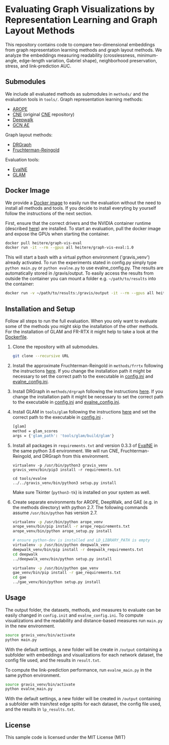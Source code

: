 # Evaluating Graph Visualizations by Representation Learning and Graph Layout Methods #

This repository contains code to compare two-dimensional embeddings from graph representation learning methods and graph layout methods. We analyze the embeddings measuring readability (crosslessness, minimum-angle, edge-length variation, Gabriel shape), neighborhood preservation, stress, and link-prediction AUC. 


## Submodules ##

We include all evaluated methods as submodules in `methods/` and the evaluation tools in `tools/`.
Graph representation learning methods:
- [AROPE][1]
- [CNE][2] (original [CNE](https://bitbucket.org/ghentdatascience/cne/) repository)
- [Deepwalk][3]
- [GCN AE][6]

Graph layout methods:
- [DRGraph][4]
- [Fruchterman-Reingold][5]

Evaluation tools:
- [EvalNE][7]
- [GLAM][8]

## Docker Image ##

We provide a [Docker image][9] to easily run the evaluation without the need to install all methods and tools. If you decide to install everyting by yourself follow the instructions of the next section. 

First, ensure that the correct drivers and the NVIDIA container runtime (described [here][10]) are installed. To start an evaluation, pull the docker image and expose the GPUs when starting the container.

```bash
docker pull heitere/graph-vis-eval
docker run -it --rm --gpus all heitere/graph-vis-eval:1.0
```

This will start a bash with a virtual python environment ('gravis_venv') already activated. To run the experiments stated in config.py simply type `python main.py` or `python evalne.py` to use evalne_config.py. The results are automatically stored in /gravis/output. To easily access the results from outside the container you can mount a folder e.g. `~/path/to/results` into the container:
```bash
docker run -v ~/path/to/results:/gravis/output -it --rm --gpus all heitere/graph-vis-eval:1.0
```

## Installation and Setup ##

Follow all steps to run the full evaluation. When you only want to evaluate some of the methods you might skip the installation of the other methods. For the installation of GLAM and FR-RTX it might help to take a look at the [Dockerfile](Dockerfile). 

1. Clone the repository with all submodules.
    ```bash
    git clone --recursive URL
    ```
2. Install the approximate Fruchterman-Reingold in `methods/frrtx` following the instructions [here][5]. If you change the installation path it might be necessary to set the correct path to the executable in [config.ini](config.ini) and [evalne_config.ini](evalne_config.ini).

3. Install DRGraph in `methods/drgraph` following the instructions [here][4]. If you change the installation path it might be necessary to set the correct path to the executable in [config.ini](config.ini) and [evalne_config.ini](evalne_config.ini).

4. Install GLAM in `tools/glam` following the instructions [here][8] and set the correct path to the executable in [config.ini](config.ini) .
    ```bash
    [glam]
    method = glam_scores
    args = {'glam_path': 'tools/glam/build/glam'}
    ```

5. Install all packages in `requirements.txt` and version 0.3.3 of [EvalNE][7] in the same python 3.6 environment. We will run CNE, Fruchterman-Reingold, and DRGraph from this environment. 
    ```
    virtualenv -p /usr/bin/python3 gravis_venv
	gravis_venv/bin/pip3 install -r requirements.txt

    cd tools/evalne
    ../../gravis_venv/bin/python3 setup.py install
    ```
    Make sure Tkinter (`python3-tk`) is installed on your system as well. 

6. Create separate environments for AROPE, DeepWalk, and GAE (e.g. in the methods directory) with python 2.7. The following commands assume `/usr/bin/python` has version 2.7.
    ```bash AROPE
    virtualenv -p /usr/bin/python arope_venv
    arope_venv/bin/pip install -r arope_requirements.txt
    arope_venv/bin/python arope_setup.py install
    ```
    ```bash DeepWalk
    # ensure python-dev is installed and LD_LIBRARY_PATH is empty
    virtualenv -p /usr/bin/python deepwalk_venv
    deepwalk_venv/bin/pip install -r deepwalk_requirements.txt
    cd deepwalk
    ../deepwalk_venv/bin/python setup.py install
    ```
    ```bash GAE
    virtualenv -p /usr/bin/python gae_venv
	gae_venv/bin/pip install -r gae_requirements.txt
    cd gae
    ../gae_venv/bin/python setup.py install
    ```

## Usage ##

The output folder, the datasets, methods, and measures to evaluate can be easily changed in `config.init` and `evalne_config.ini`. 
To compute visualizations and the readability and distance-based measures run `main.py` in the new environment. 
```bash
source gravis_venv/bin/activate
python main.py
```
With the default settings, a new folder will be create in `/output` containing a subfolder with embeddings and visualizations for each network dataset, the config file used, and the results in `result.txt`. 

To compute the link-prediction performance, run `evalne_main.py` in the same python environment. 
```bash
source gravis_venv/bin/activate
python evalne_main.py
```
With the default settings, a new folder will be created in `/output` containing a subfolder with train/test edge splits for each dataset, the config file used, and the results in `lp_results.txt`. 


## License ##

This sample code is licensed under the MIT License (MIT)


[1]:    https://github.com/ZW-ZHANG/AROPE
[2]:    https://github.com/heitere/cne-gravis.git
[3]:    https://github.com/phanein/deepwalk
[4]:    https://github.com/ZJUVAI/DRGraph
[5]:    https://github.com/owl-project/owl-graph-drawing
[6]:    https://github.com/tkipf/gae
[7]:    https://github.com/Dru-Mara/EvalNE
[8]:    https://github.com/VIDILabs/glam
[9]:    https://hub.docker.com/r/heitere/graph-vis-eval
[10]:   https://docs.docker.com/config/containers/resource_constraints/#access-an-nvidia-gpu